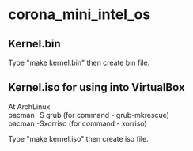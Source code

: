 # corona_mini_intel_os
## Kernel.bin

Type "make kernel.bin" then create bin file.

## Kernel.iso for using into VirtualBox

At ArchLinux \
pacman -S grub (for command - grub-mkrescue) \
pacman -Sxorriso (for command - xorriso) 

Type "make kernel.iso" then create iso file. 
